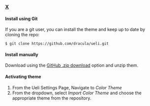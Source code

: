### [X](http://link-to-x.com)

#### Install using Git

If you are a git user, you can install the theme and keep up to date by cloning the repo:

    $ git clone https://github.com/dracula/ueli.git

#### Install manually

Download using the [GitHub .zip download](https://github.com/dracula/ueli/archive/master.zip) option and unzip them.

#### Activating theme

1. From the Ueli Settings Page, Navigate to *Color Theme*
2. From the dropdown, select *Import Color Theme* and choose the appropriate theme from the repository.